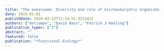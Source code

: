 ```yaml
---
title: "The eukaryome: Diversity and role of microeukaryotic organisms associated with animal hosts"
date: 2019-01-01
publishDate: 2020-04-23T11:14:55.923342Z
authors: ["delcampo", "David Bass", "Patrick J Keeling"]
publication_types: ["2"]
abstract: ""
featured: false
publication: "*Functional Ecology*"
---
```

